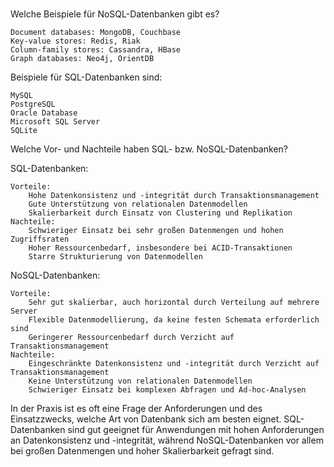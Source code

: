 #

Welche Beispiele für NoSQL-Datenbanken gibt es?

    Document databases: MongoDB, Couchbase
    Key-value stores: Redis, Riak
    Column-family stores: Cassandra, HBase
    Graph databases: Neo4j, OrientDB

Beispiele für SQL-Datenbanken sind:

    MySQL
    PostgreSQL
    Oracle Database
    Microsoft SQL Server
    SQLite

Welche Vor- und Nachteile haben SQL- bzw. NoSQL-Datenbanken?

SQL-Datenbanken:

    Vorteile:
        Hohe Datenkonsistenz und -integrität durch Transaktionsmanagement
        Gute Unterstützung von relationalen Datenmodellen
        Skalierbarkeit durch Einsatz von Clustering und Replikation
    Nachteile:
        Schwieriger Einsatz bei sehr großen Datenmengen und hohen Zugriffsraten
        Hoher Ressourcenbedarf, insbesondere bei ACID-Transaktionen
        Starre Strukturierung von Datenmodellen

NoSQL-Datenbanken:

    Vorteile:
        Sehr gut skalierbar, auch horizontal durch Verteilung auf mehrere Server
        Flexible Datenmodellierung, da keine festen Schemata erforderlich sind
        Geringerer Ressourcenbedarf durch Verzicht auf Transaktionsmanagement
    Nachteile:
        Eingeschränkte Datenkonsistenz und -integrität durch Verzicht auf Transaktionsmanagement
        Keine Unterstützung von relationalen Datenmodellen
        Schwieriger Einsatz bei komplexen Abfragen und Ad-hoc-Analysen

In der Praxis ist es oft eine Frage der Anforderungen und des Einsatzzwecks, welche Art von Datenbank sich am besten eignet. SQL-Datenbanken sind gut geeignet für Anwendungen mit hohen Anforderungen an Datenkonsistenz und -integrität, während NoSQL-Datenbanken vor allem bei großen Datenmengen und hoher Skalierbarkeit gefragt sind.
